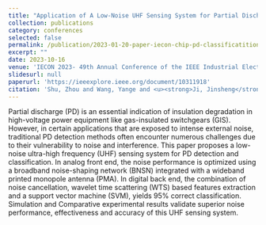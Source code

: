 ```yaml
---
title: "Application of A Low-Noise UHF Sensing System for Partial Discharge Diagnostic in Power Networks"
collection: publications
category: conferences
selected: false
permalink: /publication/2023-01-20-paper-iecon-chip-pd-classificatition
excerpt: ""
date: 2023-10-16
venue: 'IECON 2023- 49th Annual Conference of the IEEE Industrial Electronics Society'
slidesurl: null
paperurl: 'https://ieeexplore.ieee.org/document/10311918'
citation: 'Shu, Zhou and Wang, Yange and <u><strong>Ji, Jinsheng</strong></u> and Lu, Mingshan and Jiang, Guanlin and Wang, Wensong and Li, Hongqun and Zheng, Yuanjin, "Application of A Low-Noise UHF Sensing System for Partial Discharge Diagnostic in Power Networks," IECON 2023- 49th Annual Conference of the IEEE Industrial Electronics Society, Singapore, Singapore, 2023, pp. 1-5, doi: 10.1109/IECON51785.2023.10311918.'
---
```

Partial discharge (PD) is an essential indication of insulation degradation in high-voltage power equipment like gas-insulated switchgears (GIS). However, in certain applications that are exposed to intense external noise, traditional PD detection methods often encounter numerous challenges due to their vulnerability to noise and interference. This paper proposes a low-noise ultra-high frequency (UHF) sensing system for PD detection and classification. In analog front end, the noise performance is optimized using a broadband noise-shaping network (BNSN) integrated with a wideband printed monopole antenna (PMA). In digital back end, the combination of noise cancellation, wavelet time scattering (WTS) based features extraction and a support vector machine (SVM), yields 95% correct classification. Simulation and Comparative experimental results validate superior noise performance, effectiveness and accuracy of this UHF sensing system.
